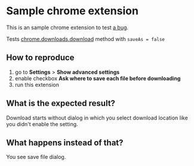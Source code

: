 # Sample chrome extension

This is an sample chrome extension to test [a bug](https://code.google.com/p/chromium/issues/detail?id=417112).

Tests [chrome.downloads.download](https://developer.chrome.com/extensions/downloads#method-download)
method with `saveAs = false`

## How to reproduce

1. go to **Settings** > **Show advanced settings**
2. enable checkbox **Ask where to save each file before downloading**
3. run this extension

## What is the expected result?

Download starts without dialog in which you select download location like
you didn't enable the setting.

## What happens instead of that?

You see save file dialog.
